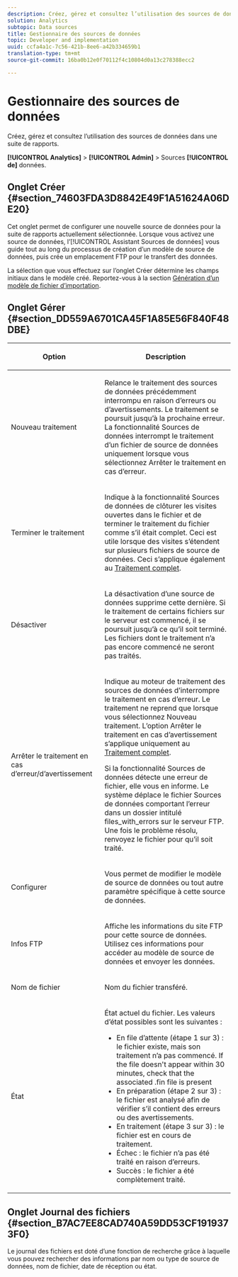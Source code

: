 ```yaml
---
description: Créez, gérez et consultez l’utilisation des sources de données dans une suite de rapports.
solution: Analytics
subtopic: Data sources
title: Gestionnaire des sources de données
topic: Developer and implementation
uuid: ccfa4a1c-7c56-421b-8ee6-a42b334659b1
translation-type: tm+mt
source-git-commit: 16ba0b12e0f70112f4c10804d0a13c278388ecc2

---
```



# Gestionnaire des sources de données

Créez, gérez et consultez l’utilisation des sources de données dans une suite de rapports.

**[!UICONTROL Analytics]** &gt; **[!UICONTROL Admin]** &gt; Sources **[!UICONTROL de]** données.

## Onglet Créer {#section_74603FDA3D8842E49F1A51624A06DE20}

Cet onglet permet de configurer une nouvelle source de données pour la suite de rapports actuellement sélectionnée. Lorsque vous activez une source de données, l’[!UICONTROL Assistant Sources de données] vous guide tout au long du processus de création d’un modèle de source de données, puis crée un emplacement FTP pour le transfert des données.

La sélection que vous effectuez sur l’onglet Créer détermine les champs initiaux dans le modèle créé. Reportez-vous à la section [Génération d’un modèle de fichier d’importation](/help/import/c-data-sources/datasrc-template/t-datasrc-creating-data-sources-file.md).

## Onglet Gérer {#section_DD559A6701CA45F1A85E56F840F48DBE}

<table id="table_F74696EC855441328CFE0BF49C20D9B0"> 
 <thead> 
  <tr> 
   <th colname="col1" class="entry"> <p>Option </p> </th> 
   <th colname="col2" class="entry"> <p>Description </p> </th> 
  </tr> 
 </thead>
 <tbody> 
  <tr> 
   <td colname="col1"> <p>Nouveau traitement </p> </td> 
   <td colname="col2"> <p>Relance le traitement des sources de données précédemment interrompu en raison d’erreurs ou d’avertissements. Le traitement se poursuit jusqu’à la prochaine erreur. La fonctionnalité Sources de données interrompt le traitement d’un fichier de source de données uniquement lorsque vous sélectionnez <span class="uicontrol">Arrêter le traitement en cas d’erreur</span>. </p> </td> 
  </tr> 
  <tr> 
   <td colname="col1"> <p>Terminer le traitement </p> </td> 
   <td colname="col2"> <p>Indique à la fonctionnalité Sources de données de clôturer les visites ouvertes dans le fichier et de terminer le traitement du fichier comme s’il était complet. Ceci est utile lorsque des visites s’étendent sur plusieurs fichiers de source de données. Ceci s’applique également au <a href="/help/import/c-data-sources/c-datasrc-types/datasrc-full-processing.md"   > Traitement complet</a>. </p> </td> 
  </tr> 
  <tr> 
   <td colname="col1"> <p>Désactiver </p> </td> 
   <td colname="col2"> <p> La désactivation d’une source de données supprime cette dernière. Si le traitement de certains fichiers sur le serveur est commencé, il se poursuit jusqu’à ce qu’il soit terminé. Les fichiers dont le traitement n’a pas encore commencé ne seront pas traités. </p> </td> 
  </tr> 
  <tr> 
   <td colname="col1"> <p>Arrêter le traitement en cas d’erreur/d’avertissement </p> </td> 
   <td colname="col2"> <p> Indique au moteur de traitement des sources de données d’interrompre le traitement en cas d’erreur. Le traitement ne reprend que lorsque vous sélectionnez Nouveau traitement. L’option Arrêter le traitement en cas d’avertissement s’applique uniquement au <a href="/help/import/c-data-sources/c-datasrc-types/datasrc-full-processing.md"   > Traitement complet</a>. </p> <p>Si la fonctionnalité Sources de données détecte une erreur de fichier, elle vous en informe. Le système déplace le fichier Sources de données comportant l’erreur dans un dossier intitulé <span class="filepath">files_with_errors</span> sur le serveur FTP. Une fois le problème résolu, renvoyez le fichier pour qu’il soit traité. </p> </td> 
  </tr> 
  <tr> 
   <td colname="col1"> <p>Configurer </p> </td> 
   <td colname="col2"> <p>Vous permet de modifier le modèle de source de données ou tout autre paramètre spécifique à cette source de données. </p> </td> 
  </tr> 
  <tr> 
   <td colname="col1"> <p>Infos FTP </p> </td> 
   <td colname="col2"> <p>Affiche les informations du site FTP pour cette source de données. Utilisez ces informations pour accéder au modèle de source de données et envoyer les données. </p> </td> 
  </tr> 
  <tr> 
   <td colname="col1"> <p>Nom de fichier </p> </td> 
   <td colname="col2"> <p>Nom du fichier transféré. </p> </td> 
  </tr> 
  <tr> 
   <td colname="col1"> <p>État </p> </td> 
   <td colname="col2"> <p> État actuel du fichier. Les valeurs d’état possibles sont les suivantes : </p> 
    <ul id="ul_56A0BF8C1BE249F6BB39B0D11DA3997F"> 
     <li id="li_BAB359E08EDE4E0298C0362258789603">En file d’attente (étape 1 sur 3) : le fichier existe, mais son traitement n’a pas commencé. If the file doesn't appear within 30 minutes, check that the associated <span class="filepath"> .fin</span> file is present </li> 
     <li id="li_A09A14F42CB74F01B694799740B3DA17">En préparation (étape 2 sur 3) : le fichier est analysé afin de vérifier s’il contient des erreurs ou des avertissements. </li> 
     <li id="li_793FDCDB64CF434D82CAF5B6E9BDE557">En traitement (étape 3 sur 3) : le fichier est en cours de traitement. </li> 
     <li id="li_1D8C4B241FF0453EAF7DDFD8354C5573">Échec : le fichier n’a pas été traité en raison d’erreurs. </li> 
     <li id="li_A52507602FB4492B83A70AF6449A539A">Succès : le fichier a été complètement traité. </li> 
    </ul> </td> 
  </tr> 
 </tbody> 
</table>

## Onglet Journal des fichiers {#section_B7AC7EE8CAD740A59DD53CF1919373F0}

Le journal des fichiers est doté d’une fonction de recherche grâce à laquelle vous pouvez rechercher des informations par nom ou type de source de données, nom de fichier, date de réception ou état.
